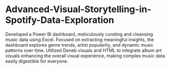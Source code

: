 # Advanced-Visual-Storytelling-in-Spotify-Data-Exploration
Developed a Power BI dashboard, meticulously curating and cleansing music data using Excel.
Focused on extracting meaningful insights, the dashboard explores genre trends, artist popularity, and dynamic music patterns over time.
Utilized Deneb visuals and HTML to integrate album art visuals enhancing the overall visual experience, making complex music data easily digestible for everyone.
